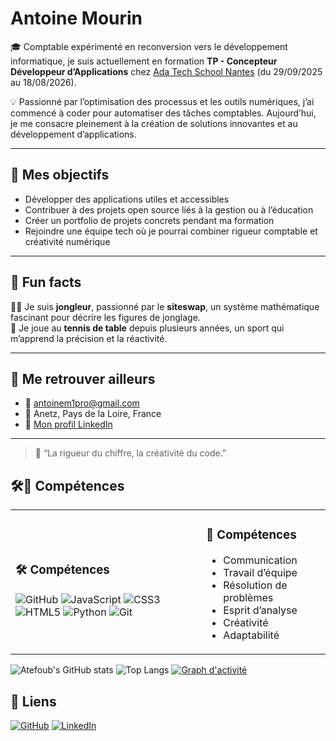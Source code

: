 # Antoine Mourin

🎓 Comptable expérimenté en reconversion vers le développement informatique, je suis actuellement en formation **TP - Concepteur Développeur d’Applications** chez [Ada Tech School Nantes](https://adatechschool.fr/) (du 29/09/2025 au 18/08/2026).

💡 Passionné par l’optimisation des processus et les outils numériques, j’ai commencé à coder pour automatiser des tâches comptables. Aujourd’hui, je me consacre pleinement à la création de solutions innovantes et au développement d’applications.

---

## 🎯 Mes objectifs

- Développer des applications utiles et accessibles  
- Contribuer à des projets open source liés à la gestion ou à l’éducation  
- Créer un portfolio de projets concrets pendant ma formation  
- Rejoindre une équipe tech où je pourrai combiner rigueur comptable et créativité numérique  

---

## 🌱 Fun facts

🤹‍♂️ Je suis **jongleur**, passionné par le **siteswap**, un système mathématique fascinant pour décrire les figures de jonglage.  
🏓 Je joue au **tennis de table** depuis plusieurs années, un sport qui m’apprend la précision et la réactivité.

---

## 🔗 Me retrouver ailleurs

- 📧 [antoinem1pro@gmail.com](mailto:antoinem1pro@gmail.com)  
- 📍 Anetz, Pays de la Loire, France  
- 💼 [Mon profil LinkedIn](https://www.linkedin.com/in/antoine-mourin-0033ab233/)  

---

> 🚀 “La rigueur du chiffre, la créativité du code.”

## 🛠️🤝 Compétences 
<table><tr>
<td>
<h3>🛠️ Compétences</h3>
<div>
<img alt="GitHub" src="https://img.shields.io/badge/GitHub-181717?style=flat&logo=github&logoColor=white" />
<img alt="JavaScript" src="https://img.shields.io/badge/JavaScript-F7DF1E?style=flat&logo=javascript&logoColor=white" />
<img alt="CSS3" src="https://img.shields.io/badge/CSS3-1572B6?style=flat&logo=css3&logoColor=white" />
<img alt="HTML5" src="https://img.shields.io/badge/HTML5-E34F26?style=flat&logo=html5&logoColor=white" />
<img alt="Python" src="https://img.shields.io/badge/Python-3776AB?style=flat&logo=python&logoColor=white" />
<img alt="Git" src="https://img.shields.io/badge/Git-F05032?style=flat&logo=git&logoColor=white" />
</div>
</td>
<td>
<h3>🤝 Compétences</h3>
<ul>
<li>Communication</li>
<li>Travail d’équipe</li>
<li>Résolution de problèmes</li>
<li>Esprit d’analyse</li>
<li>Créativité</li>
<li>Adaptabilité</li>
</ul>
</td>
</tr></table>

![Atefoub's GitHub stats](https://github-readme-stats.vercel.app/api?username=Atefoub&show_icons=true&theme=radical)
![Top Langs](https://github-readme-stats.vercel.app/api/top-langs/?username=Atefoub&layout=compact&theme=radical)
[![Graph d'activité](https://github-readme-activity-graph.vercel.app/graph?username=Atefoub&theme=radical)](https://github.com/Ashutosh00710/github-readme-activity-graph)


## 🔗 Liens
[![GitHub](https://img.shields.io/badge/GitHub-181717?logo=github&logoColor=white)](https://github.com/Atefoub)
[![LinkedIn](https://img.shields.io/badge/LinkedIn-0A66C2?logo=linkedin&logoColor=white)](https://www.linkedin.com/in/antoine-mourin-0033ab233/)
